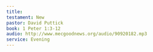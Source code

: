 ```yaml
---
title: 
testament: New
pastor: David Puttick
book: 1 Peter 1:3-12
audio: http://www.mecgoodnews.org/audio/90920182.mp3
service: Evening
---
```


